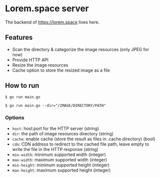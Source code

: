# Lorem.space server
The backend of https://lorem.space lives here.

## Features
* Scan the directory & categorize the image resources (only JPEG for now)
* Provide HTTP API
* Resize the image resources
* Cache option to store the resized image as a file

## How to run

`$ go run main.go`

`$ go run main.go --dir="/IMAGE/DIRECTORY/PATH"`

### Options

* `host`: host:port for the HTTP server (string)
* `dir`: the path of image resources directory (string)
* `cache`: enable cache (store the result as files in .cache directory) (bool)
* `cdn`: CDN address to redirect to the cached file path, leave empty to write the file in the HTTP response (string)
* `min-width`: minimum supported width (integer)
* `max-width`: maximum supported width (integer)
* `min-height`: minimum supported height (integer)
* `max-height`: maximum supported height (integer)